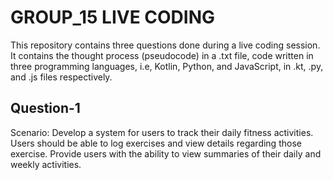 # GROUP_15 LIVE CODING

This repository contains three questions done during a live coding session. It contains the thought process (pseudocode) in a .txt file, code written in three programming languages, i.e, Kotlin, Python, and JavaScript, in .kt, .py, and .js files respectively. 

## Question-1 
Scenario: Develop a system for users to track their daily fitness activities. 
Users should be able to log exercises and view details regarding those exercise. 
Provide users with the ability to view summaries of their daily and weekly activities.
